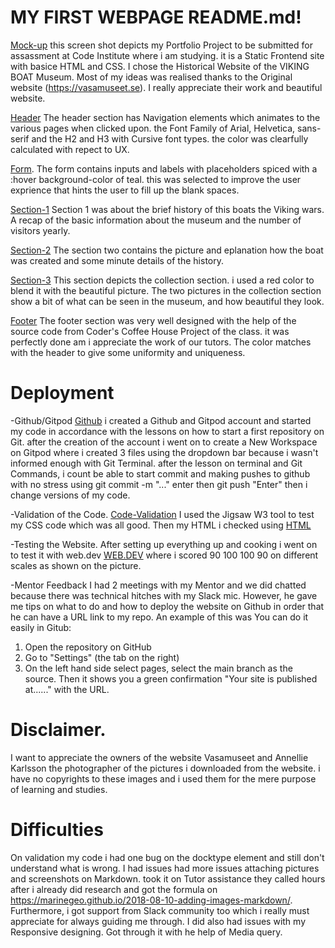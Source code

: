 # MY FIRST WEBPAGE README.md!

[Mock-up](images/mock-up.PNG) this screen shot depicts my Portfolio Project to be submitted for assassment at Code Institute where i am studying. it is a Static Frontend site with basice HTML and CSS. I chose the Historical Website of the VIKING BOAT Museum. Most of my ideas was realised thanks to the Original website (https://vasamuseet.se). I really appreciate their work and beautiful website. 

[Header](images/header.PNG) The header section has Navigation elements which animates to the various pages when clicked upon. the Font Family of Arial, Helvetica, sans-serif and the H2 and H3 with Cursive font types. the color was clearfully calculated with repect to UX.

[Form](images/form.PNG). The form contains inputs and labels with placeholders spiced with a :hover background-color of teal. this was selected to improve the user exprience that hints the user to fill up the blank spaces.

[Section-1](section1.PNG) Section 1 was about the brief history of this boats the Viking wars. A recap of the basic information about the museum and the number of visitors yearly.

[Section-2](section-2.PNG) The section two contains the picture and eplanation how the boat was created and some minute details of the history. 

[Section-3](section-3.PNG) This section depicts the collection section. i used a red color to blend it with the beautiful picture. The two pictures in the collection section show a bit of what can be seen in the museum, and how beautiful they look.

[Footer](footer.PNG) The footer section was very well designed with the help of the source code from Coder's Coffee House Project of the class. it was perfectly done am i appreciate the work of our tutors. The color matches with the header to give some uniformity and uniqueness. 

# Deployment

-Github/Gitpod 
[Github](images/Github.PNG) i created a Github and Gitpod account and started my code in accordance with the lessons on how to start a first repository on Git. after the creation of the account i went on to create a New Workspace on Gitpod where i created 3 files using the dropdown bar because i wasn't informed enough with Git Terminal. after the lesson on terminal and Git Commands, i count be able to start commit and making pushes to github with no stress using git commit -m "..." enter
then git push "Enter" then i change versions of my code.

-Validation of the Code.
[Code-Validation](images/css-shot.PNG)
I used the Jigsaw W3 tool to test my CSS code which was all good. 
Then my HTML i checked using [HTML](images/html-shot.PNG)

-Testing the Website. After setting up everything up and cooking i went on to test it with web.dev [WEB.DEV](images/testing.PNG) where i scored 90 100 100 90 on different scales as shown on the picture.

-Mentor Feedback
I had 2 meetings with my Mentor and we did chatted because there was technical hitches with my Slack mic. However, he gave me tips on what to do and how to deploy the website on Github in order that he can have a URL link to my repo. An example of this was You can do it easily in Gitub:
1. Open the repository on GitHub
2. Go to "Settings" (the tab on the right)
3. On the left hand side select pages, select the main branch as the source.  Then it shows you a green confirmation "Your site is published at......" with the URL.

# Disclaimer.

I want to appreciate the owners of the website Vasamuseet and Annellie Karlsson the photographer of the pictures i downloaded from the website. i have no copyrights to these images and i used them for the mere purpose of learning and studies.

# Difficulties

On validation my code i had one bug on the docktype element and still don't understand what is wrong.
I had issues had more issues attaching pictures and screenshots on Markdown. took it on Tutor assistance they called hours after i already did research and got the formula on https://marinegeo.github.io/2018-08-10-adding-images-markdown/. Furthermore, i got support from Slack community too which i really must appreciate for always guiding me through.
I did also had issues with my Responsive designing. Got through it with he help of Media query. 

